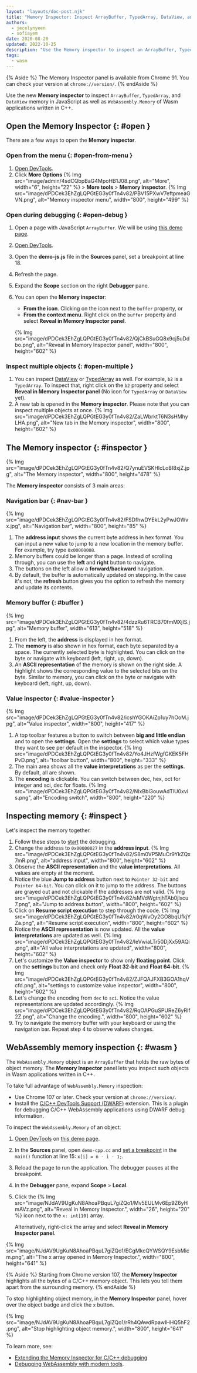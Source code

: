 ```yaml
---
layout: "layouts/doc-post.njk"
title: "Memory Inspector: Inspect ArrayBuffer, TypedArray, DataView, and Wasm Memory."
authors:
  - jecelynyeen
  - sofiayem
date: 2020-08-20
updated: 2022-10-25
description: "Use the Memory inspector to inspect an ArrayBuffer, TypedArray, or DataView in JavaScript as well as WebAssembly.Memory of C++ Wasm apps."
tags:
  - wasm
---
```


{% Aside %}
The Memory Inspector panel is available from Chrome 91. You can check your version at `chrome://version/`. 
{% endAside %}

Use the new **Memory inspector** to inspect `ArrayBuffer`, `TypedArray`, and `DataView` memory in JavaScript as well as `WebAssembly.Memory` of Wasm applications written in C++.

## Open the Memory Inspector {: #open }

There are a few ways to open the **Memory inspector**.

### Open from the menu  {: #open-from-menu }

1. [Open DevTools](/docs/devtools/open/).
2. Click **More Options** {% Img src="image/admin/4sdCQbpBaG4MpoHB1J08.png", alt="More", width="6", height="22" %} > **More tools** > **Memory inspector**.
    {% Img src="image/dPDCek3EhZgLQPGtEG3y0fTn4v82/PBV15PXwV7eftpmeaGVN.png", alt="Memory inspector menu", width="800", height="499" %}


### Open during debugging {: #open-debug }

1. Open a page with JavaScript `ArrayBuffer`. We will be using [this demo page](http://memory-inspector.glitch.me/demo-js.html).
2. [Open DevTools](/docs/devtools/open/).
3. Open the **demo-js.js** file in the **Sources** panel, set a breakpoint at line 18.
4. Refresh the page.
5. Expand the **Scope** section on the right **Debugger** pane. 
6. You can open the **Memory inspector**:
    
    - **From the icon**. Clicking on the icon next to the `buffer` property, or
    - **From the context menu**. Right click on the `buffer` property and select **Reveal in Memory Inspector panel**.

    {% Img src="image/dPDCek3EhZgLQPGtEG3y0fTn4v82/QjCkBSuGQ8x9cj5uDdbo.png", alt="Reveal in Memory Inspector panel", width="800", height="602" %}

### Inspect multiple objects {: #open-multiple }

1. You can inspect [DataView](https://developer.mozilla.org/docs/Web/JavaScript/Reference/Global_Objects/DataView) or [TypedArray](https://developer.mozilla.org/docs/Web/JavaScript/Reference/Global_Objects/TypedArray) as well. For example, `b2` is a `TypedArray`. To inspect that, right click on the `b2` property and select **Reveal in Memory Inspector panel** (No icon for `TypedArray` or `DataView` yet).
2. A new tab is opened in the **Memory inspector**. Please note that you can inspect multiple objects at once. 
    {% Img src="image/dPDCek3EhZgLQPGtEG3y0fTn4v82/ZaLWbrktT6N3sHMhyLHA.png", alt="New tab in the Memory inspector", width="800", height="602" %}


## The Memory inspector {: #inspector }

{% Img src="image/dPDCek3EhZgLQPGtEG3y0fTn4v82/Q7ynuEVSKHlcLoBI8xjZ.jpg", alt="The Memory inspector", width="800", height="478" %}

The **Memory inspector** consists of 3 main areas:


### Navigation bar {: #nav-bar }

{% Img src="image/dPDCek3EhZgLQPGtEG3y0fTn4v82/FSDfhwDYEkL2yPwJOWvx.jpg", alt="Navigation bar", width="800", height="85" %}

1. The **address input** shows the current byte address in hex format. You can input a new value to jump to a new location in the memory buffer. For example, try type `0x00000008`.
2. Memory buffers could be longer than a page. Instead of scrolling through, you can use the **left** and **right** button to navigate.
3. The buttons on the left allow a **forward/backward** navigation.
4. By default, the buffer is automatically updated on stepping. In the case it's not, the **refresh** button gives you the option to refresh the memory and update its contents.

### Memory buffer {: #buffer }

{% Img src="image/dPDCek3EhZgLQPGtEG3y0fTn4v82/4dzzRu6TRCB70fmMXjIS.jpg", alt="Memory buffer", width="613", height="518" %}

1. From the left, the **address** is displayed in hex format.
2. The **memory** is also shown in hex format, each byte separated by a space. The currently selected byte is highlighted. You can click on the byte or navigate with keyboard (left, right, up, down).
3. An **ASCII representation** of the memory is shown on the right side. A highlight shows the corresponding value to the selected bits on the byte. Similar to memory, you can click on the byte or navigate with keyboard (left, right, up, down).


### Value inspector {: #value-inspector }

{% Img src="image/dPDCek3EhZgLQPGtEG3y0fTn4v82/icshYGOKAiZp1uy7hOoM.jpg", alt="Value inspector", width="800", height="417" %}

1. A top toolbar features a button to switch between **big and little endian** and to open the **settings**. Open the **settings** to select which value types they want to see per default in the inspector. 
    {% Img src="image/dPDCek3EhZgLQPGtEG3y0fTn4v82/Yo4JHzfWgfGKEK5FHPvD.png", alt="toolbar button", width="800", height="333" %}
2. The main area shows all the **value interpretations** as per the **settings**. By default, all are shown.
3. The **encoding** is clickable. You can switch between dec, hex, oct for integer and sci, dec for floats.
    {% Img src="image/dPDCek3EhZgLQPGtEG3y0fTn4v82/NIxBbl3ouwAdTlU0xvls.png", alt="Encoding switch", width="800", height="220" %}


## Inspecting memory {: #inspect }

Let's inspect the memory together. 

1. Follow these steps to [start](#open-debug) the debugging.
2. Change the address to `0x00000027` in the **address input**. 
    {% Img src="image/dPDCek3EhZgLQPGtEG3y0fTn4v82/S8m0VP5MuCr9YkZQx7mR.png", alt="address input", width="800", height="602" %}
3. Observe the **ASCII representation** and the **value interpretations**. All values are empty at the moment. 
4. Notice the blue **Jump to address** button next to `Pointer 32-bit` and `Pointer 64-bit`. You can click on it to jump to the address. The buttons are grayed out and not clickable if the addresses are not valid.
    {% Img src="image/dPDCek3EhZgLQPGtEG3y0fTn4v82/sMVdWgtnjhTAb0jlxcu7.png", alt="Jump to address button", width="800", height="602" %}
5. Click on **Resume script execution** to step through the code.
    {% Img src="image/dPDCek3EhZgLQPGtEG3y0fTn4v82/r0qWvOy2GO8bqUfkjYZa.png", alt="Resume script execution", width="800", height="602" %}
6. Notice the **ASCII representation** is now updated.  All the **value interpretations** are updated as well.
    {% Img src="image/dPDCek3EhZgLQPGtEG3y0fTn4v82/IeVwiaLTr50DjXx59AQi.png", alt="All value interpretations are updated", width="800", height="602" %}
7. Let's customize the **Value inspector** to show only **floating point**. Click on the **settings** button and check only **Float 32-bit** and **Float 64-bit**.
    {% Img src="image/dPDCek3EhZgLQPGtEG3y0fTn4v82/ZJFQAJFXB3GOA1hqVcfd.png", alt="settings to customize value inspector", width="800", height="602" %}
8. Let's change the encoding from `dec` to `sci`. Notice the value representations are updated accordingly.
    {% Img src="image/dPDCek3EhZgLQPGtEG3y0fTn4v82/RqOAPGuSPUReZ6yRIf2Z.png", alt="Change the encoding.", width="800", height="602" %}
9. Try to navigate the memory buffer with your keyboard or using the navigation bar. Repeat step 4 to observe values changes. 

## WebAssembly memory inspection {: #wasm }

The `WebAssembly.Memory` object is an `ArrayBuffer` that holds the raw bytes of object memory. The **Memory Inspector** panel lets you inspect such objects in Wasm applications written in C++.

To take full advantage of `WebAssembly.Memory` inspection:

- Use Chrome 107 or later. Check your version at `chrome://version/`.
- Install the [C/C++ DevTools Support (DWARF)][1] extension. This is a plugin for debugging C/C++ WebAssembly applications using DWARF debug information.

To inspect the `WebAssembly.Memory` of an object:

1. [Open DevTools](/docs/devtools/open/) on [this demo page](https://memory-inspector.glitch.me/demo-cpp.html).
1. In the **Sources** panel, open `demo-cpp.cc` and [set a breakpoint](/docs/devtools/javascript/breakpoints/#loc) in the `main()` function at line 15:  `x[i] = n - i - 1;`.
1. Reload the page to run the application. The debugger pauses at the breakpoint.
1. In the **Debugger** pane, expand **Scope** > **Local**.
1. Click the {% Img src="image/NJdAV9UgKuN8AhoaPBquL7giZQo1/Mv5EULMv6Ep9Z6yHmAVz.png", alt="Reveal in Memory Inspector.", width="26", height="20" %} icon next to the `x: int[10]` array.

   Alternatively, right-click the array and select **Reveal in Memory Inspector panel**.

{% Img src="image/NJdAV9UgKuN8AhoaPBquL7giZQo1/ECgMkcQYWSQY9EsbMicm.png", alt="The x array opened in Memory Inspector.", width="800", height="641" %}

{% Aside %}
Starting from Chrome version 107, the **Memory Inspector** highlights all the bytes of a C/C++ memory object. This lets you tell them apart from the surrounding memory.
{% endAside %}

To stop highlighting object memory, in the **Memory Inspector** panel, hover over the object badge and click the `x` button.

{% Img src="image/NJdAV9UgKuN8AhoaPBquL7giZQo1/rRh4QAwdRpawIHHQ5hF2.png", alt="Stop highlighting object memory.", width="800", height="641" %}

To learn more, see:

- [Extending the Memory Inspector for C/C++ debugging](/blog/memory-inspector-extended-cpp/)
- [Debugging WebAssembly with modern tools](/blog/wasm-debugging-2020/).

[1]: https://chrome.google.com/webstore/detail/cc%20%20-devtools-support-dwa/pdcpmagijalfljmkmjngeonclgbbannb
